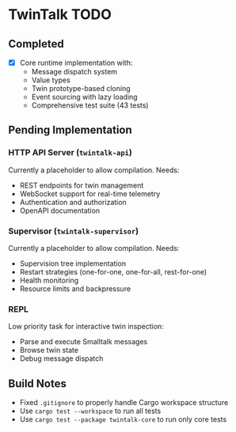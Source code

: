 # TwinTalk TODO

## Completed
- [x] Core runtime implementation with:
  - Message dispatch system
  - Value types
  - Twin prototype-based cloning
  - Event sourcing with lazy loading
  - Comprehensive test suite (43 tests)

## Pending Implementation

### HTTP API Server (`twintalk-api`)
Currently a placeholder to allow compilation. Needs:
- REST endpoints for twin management
- WebSocket support for real-time telemetry
- Authentication and authorization
- OpenAPI documentation

### Supervisor (`twintalk-supervisor`)
Currently a placeholder to allow compilation. Needs:
- Supervision tree implementation
- Restart strategies (one-for-one, one-for-all, rest-for-one)
- Health monitoring
- Resource limits and backpressure

### REPL
Low priority task for interactive twin inspection:
- Parse and execute Smalltalk messages
- Browse twin state
- Debug message dispatch

## Build Notes
- Fixed `.gitignore` to properly handle Cargo workspace structure
- Use `cargo test --workspace` to run all tests
- Use `cargo test --package twintalk-core` to run only core tests